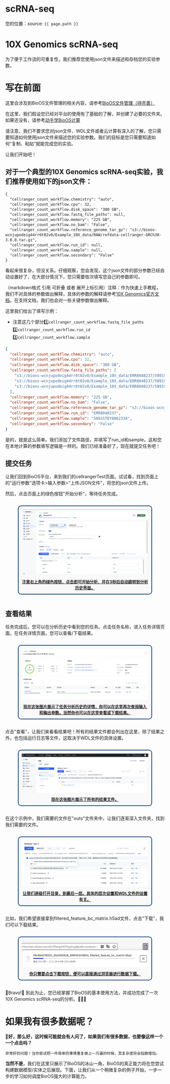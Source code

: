 # scRNA-seq
您的位置：source: `{{ page.path }}`

# 10X Genomics scRNA-seq
为了便于工作流的可重复性，我们推荐您使用json文件来描述和存档您的实验参数。

# 写在前面
这里会涉及到BioOS文件管理的相关内容，请参考[BioOS文件管理（待完善）](../BioOS/README.md)

在这里，我们假设您已经对平台的使用有了基础的了解，并创建了必要的文件夹。如果还没有，请参考[动手学BioOS计算](../BioOS/README.md)

请注意，我们不要求您对json文件、WDL文件或者云计算有深入的了解，您只需要知道如何使用json文件来描述您的实验参数。我们的目标是您只需要知道如何“复制、粘贴”就能完成您的实验。

让我们开始吧！

## 对于一个典型的10X Genomics scRNA-seq实验，我们推荐使用如下的json文件：
```
{
  "cellranger_count_workflow.chemistry": "auto",
  "cellranger_count_workflow.cpu": 32,
  "cellranger_count_workflow.disk_space": "300 GB",
  "cellranger_count_workflow.fastq_file_paths": null,
  "cellranger_count_workflow.memory": "225 GB",
  "cellranger_count_workflow.no_bam": "False",
  "cellranger_count_workflow.reference_genome_tar_gz": "s3://bioos-wcnjupodeig44rr6t02v0/Example_10X_data/RAW/refdata-cellranger-GRCh38-3.0.0.tar.gz",
  "cellranger_count_workflow.run_id": null,
  "cellranger_count_workflow.sample": null,
  "cellranger_count_workflow.secondary": "False"
}
```
看起来很复杂，但没关系。仔细观察，您会发现，这个json文件的部分参数已经自动设置好了，在大部分情况下，您只需要依次填写您自己的参数即可。

（markdown格式 引用 可折叠 或者 展开上标引用）注释：作为快速上手教程，我们不对具体的参数做出解释，具体的参数的解释请参考[10X Genomics官方文档](https://support.10xgenomics.com/single-cell-gene-expression/software/pipelines/latest/using/count)，在支持文档，我们也会对一些关键参数做出解释。

这里我们给出了填写示例：
- 注意这几个部分1️⃣`cellranger_count_workflow.fastq_file_paths` 2️⃣`cellranger_count_workflow.run_id` 3️⃣`cellranger_count_workflow.sample`

```json
{
  "cellranger_count_workflow.chemistry": "auto",
  "cellranger_count_workflow.cpu": 32,
  "cellranger_count_workflow.disk_space": "300 GB",
  "cellranger_count_workflow.fastq_file_paths": [
    "s3://bioos-wcnjupodeig44rr6t02v0/Example_10X_data/ERR8048237/5891STDY8062334_S1_L001_I1_001.fastq.gz",
    "s3://bioos-wcnjupodeig44rr6t02v0/Example_10X_data/ERR8048237/5891STDY8062334_S1_L001_R1_001.fastq.gz",
    "s3://bioos-wcnjupodeig44rr6t02v0/Example_10X_data/ERR8048237/5891STDY8062334_S1_L001_R2_001.fastq.gz"
  ],
  "cellranger_count_workflow.memory": "225 GB",
  "cellranger_count_workflow.no_bam": "False",
  "cellranger_count_workflow.reference_genome_tar_gz": "s3://bioos-wcnjupodeig44rr6t02v0/Example_10X_data/RAW/refdata-cellranger-GRCh38-3.0.0.tar.gz",
  "cellranger_count_workflow.run_id": "ERR8048237",
  "cellranger_count_workflow.sample": "5891STDY8062334",
  "cellranger_count_workflow.secondary": "False"
}
```

是的，就是这么简单。我们添加了文件路径，并填写了run_id和sample。这和您在本地计算的参数填写逻辑是一样的。我们已经准备好了，现在就提交任务吧！

## 提交任务
让我们回到BioOS平台，来到我们的cellrangerTest页面。试试看，找到页面上的"运行参数"选项卡>输入参数>"上传JSON文件"，将您的json文件上传。

然后，点击页面上的绿色按钮"开始分析"，等待任务完成。

<figure style="
  text-align: center;
  display: inline-block;
  border: 2px solid #00326e; /* 边框颜色，可根据需要调整 */
  border-radius: 10px; /* 圆角半径 */
  padding: 10px; /* 内边距，确保内容不紧贴边框 */
  background-color: #f9f9f9; /* 背景颜色，可选 */
">
  <img src="../../Pics/scRNA-seq_fig.1.png" alt="注意右上角的绿色按钮，点击即可开始分析，并在3秒后自动跳转到分析历史界面。" style="width:auto; height:auto;"/>
  <figcaption style="
    font-size: 0.9em; /* 字体大小，稍小于正文 */
    font-weight: bold; /* 加粗 */
    text-decoration: underline; /* 下划线 */
    color: inherit; /* 颜色与父元素一致 */
    margin-top: 8px; /* 图片与注释之间的间距 */
  ">
    注意右上角的绿色按钮，点击即可开始分析，并在3秒后自动跳转到分析历史界面。
  </figcaption>
</figure>



## 查看结果
任务完成后，您可以在分析历史中看到您的任务。点击任务名称，进入任务详情页面。在任务详情页面，您可以查看/下载结果。

<figure style="
  text-align: center;
  display: inline-block;
  border: 2px solid #00326e; /* 边框颜色，可根据需要调整 */
  border-radius: 10px; /* 圆角半径 */
  padding: 10px; /* 内边距，确保内容不紧贴边框 */
  background-color: #f9f9f9; /* 背景颜色，可选 */
">
  <img src="../../Pics/scRNA-seq_fig.2.png" alt="现在这张图片展示了任务分析历史的详情，你可以在这里再次查阅输入和输出参数。当然你也可以在这里查看或下载结果。" style="width:auto; height:auto;"/>
  <figcaption style="
    font-size: 0.9em; /* 字体大小，稍小于正文 */
    font-weight: bold; /* 加粗 */
    text-decoration: underline; /* 下划线 */
    color: inherit; /* 颜色与父元素一致 */
    margin-top: 8px; /* 图片与注释之间的间距 */
  ">
    现在这张图片展示了任务分析历史的详情，你可以在这里再次查阅输入和输出参数。当然你也可以在这里查看或下载结果。
  </figcaption>
</figure>

点击"查看"，让我们来看看结果吧！所有的结果文件都会列出在这里，除了结果之外，也包括运行日志等文件，这取决于WDL文件的具体设置。

<figure style="
  text-align: center;
  display: inline-block;
  border: 2px solid #00326e; /* 边框颜色，可根据需要调整 */
  border-radius: 10px; /* 圆角半径 */
  padding: 10px; /* 内边距，确保内容不紧贴边框 */
  background-color: #f9f9f9; /* 背景颜色，可选 */
">
  <img src="../../Pics/scRNA-seq_fig.3.png" alt="所有的结果文件都会列出在这里。" style="width:auto; height:auto;"/>
  <figcaption style="
    font-size: 0.9em; /* 字体大小，稍小于正文 */
    font-weight: bold; /* 加粗 */
    text-decoration: underline; /* 下划线 */
    color: inherit; /* 颜色与父元素一致 */
    margin-top: 8px; /* 图片与注释之间的间距 */
  ">
    现在这张图片展示了所有的结果文件。
  </figcaption>
</figure>

在这个示例中，我们需要的文件在"outs"文件夹中，让我们逐渐深入文件夹，找到我们需要的文件。

<figure style="
  text-align: center;
  display: inline-block;
  border: 2px solid #00326e; /* 边框颜色，可根据需要调整 */
  border-radius: 10px; /* 圆角半径 */
  padding: 10px; /* 内边距，确保内容不紧贴边框 */
  background-color: #f9f9f9; /* 背景颜色，可选 */
">
  <img src="../../Pics/scRNA-seq_fig.4.png" alt="我们逐级打开目录，到最后一层。" style="width:auto; height:auto;"/>
  <figcaption style="
    font-size: 0.9em; /* 字体大小，稍小于正文 */
    font-weight: bold; /* 加粗 */
    text-decoration: underline; /* 下划线 */
    color: inherit; /* 颜色与父元素一致 */
    margin-top: 8px; /* 图片与注释之间的间距 */
  ">
    让我们逐级打开目录，到最后一层。具体的层次设置和WDL文件的设置有关。
  </figcaption>
</figure>

比如，我们希望直接拿到filtered_feature_bc_matrix.h5ad文件，点击"下载"，我们可以下载结果。

<figure style="
  text-align: center;
  display: inline-block;
  border: 2px solid #00326e; /* 边框颜色，可根据需要调整 */
  border-radius: 10px; /* 圆角半径 */
  padding: 10px; /* 内边距，确保内容不紧贴边框 */
  background-color: #f9f9f9; /* 背景颜色，可选 */
">
  <img src="../../Pics/scRNA-seq_fig.5.png" alt="现在，在你点击下载之后，你可以直接在浏览器的下载工具栏看到下载进度。" style="width:auto; height:auto;"/>
  <figcaption style="
    font-size: 0.9em; /* 字体大小，稍小于正文 */
    font-weight: bold; /* 加粗 */
    text-decoration: underline; /* 下划线 */
    color: inherit; /* 颜色与父元素一致 */
    margin-top: 8px; /* 图片与注释之间的间距 */
  ">
    你只需要点击下载按钮，便可以直接通过浏览器进行数据下载。
  </figcaption>
</figure>

🎊Bravo!🎊 到此为止，您已经掌握了BioOS的基本使用方法，并成功完成了一次10X Genomics scRNA-seq的分析。👏👏👏

# 如果我有很多数据呢？

**🤔好，那么好，这时候可能就会有人问了，如果我们有很多数据，也要像这样一个一个点击吗？**

    非常好的问题！当你尝试把一件简单的事情重复做上一万遍的时候，其复杂度将会指数增加。

**当然不是**，我们在这里只展示了BioOS的冰山一角，BioOS的真正能力将在您尝试构建数据模型/实体之后展现。下面，让我们从一个稍微复杂的例子开始，一步一步的学习如何调度BioOS强大的计算能力。


